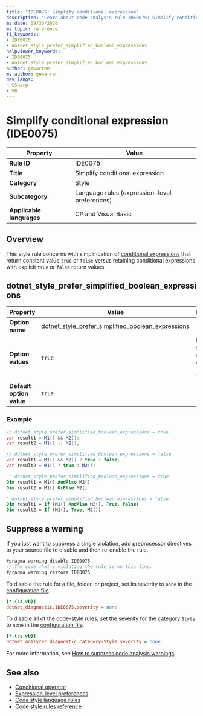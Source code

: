 ```yaml
---
title: "IDE0075: Simplify conditional expression"
description: "Learn about code analysis rule IDE0075: Simplify conditional expression"
ms.date: 09/30/2020
ms.topic: reference
f1_keywords:
- IDE0075
- dotnet_style_prefer_simplified_boolean_expressions
helpviewer_keywords:
- IDE0075
- dotnet_style_prefer_simplified_boolean_expressions
author: gewarren
ms.author: gewarren
dev_langs:
- CSharp
- VB
---
```

# Simplify conditional expression (IDE0075)

|Property|Value|
|-|-|
| **Rule ID** | IDE0075 |
| **Title** | Simplify conditional expression |
| **Category** | Style |
| **Subcategory** | Language rules (expression-level preferences) |
| **Applicable languages** | C# and Visual Basic | |

## Overview

This style rule concerns with simplification of [conditional expressions](../../../csharp/language-reference/operators/conditional-operator.md) that return constant value `true` or `false` versus retaining conditional expressions with explicit `true` or `false` return values.

## dotnet_style_prefer_simplified_boolean_expressions

|Property|Value|Description|
|-|-|-|
| **Option name** | dotnet_style_prefer_simplified_boolean_expressions | |
| **Option values** | `true` | Prefer simplified conditional expressions<br /><br /> `false` | Do not prefer simplified conditional expressions |
| **Default option value** | `true` | |

### Example

```csharp
// dotnet_style_prefer_simplified_boolean_expressions = true
var result1 = M1() && M2();
var result2 = M1() || M2();

// dotnet_style_prefer_simplified_boolean_expressions = false
var result1 = M1() && M2() ? true : false;
var result2 = M1() ? true : M2();
```

```vb
 ' dotnet_style_prefer_simplified_boolean_expressions = true
Dim result1 = M1() AndAlso M2()
Dim result2 = M1() OrElse M2()

' dotnet_style_prefer_simplified_boolean_expressions = false
Dim result1 = If (M1() AndAlso M2(), True, False)
Dim result2 = If (M1(), True, M2())
```

## Suppress a warning

If you just want to suppress a single violation, add preprocessor directives to your source file to disable and then re-enable the rule.

```csharp
#pragma warning disable IDE0075
// The code that's violating the rule is on this line.
#pragma warning restore IDE0075
```

To disable the rule for a file, folder, or project, set its severity to `none` in the [configuration file](../configuration-files.md).

```ini
[*.{cs,vb}]
dotnet_diagnostic.IDE0075.severity = none
```

To disable all of the code-style rules, set the severity for the category `Style` to `none` in the [configuration file](../configuration-files.md).

```ini
[*.{cs,vb}]
dotnet_analyzer_diagnostic.category-Style.severity = none
```

For more information, see [How to suppress code analysis warnings](../suppress-warnings.md).

## See also

- [Conditional operator](../../../csharp/language-reference/operators/conditional-operator.md)
- [Expression-level preferences](expression-level-preferences.md)
- [Code style language rules](language-rules.md)
- [Code style rules reference](index.md)
